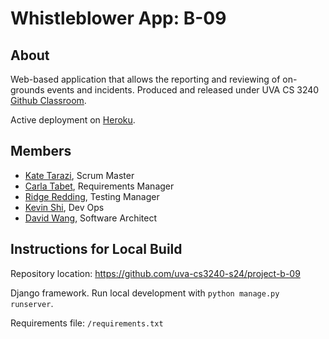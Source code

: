 # Whistleblower App: B-09

## About

Web-based application that allows the reporting and reviewing of on-grounds events and incidents. Produced and released under UVA CS 3240 [Github Classroom](https://github.com/uva-cs3240-s24).

Active deployment on [Heroku](https://project-b-09-c6d97ce8733a.herokuapp.com/).

## Members
* [Kate Tarazi](https://github.com/katetarazi), Scrum Master
* [Carla Tabet](https://github.com/CarlaTabet), Requirements Manager
* [Ridge Redding](https://github.com/ridgeredd), Testing Manager
* [Kevin Shi](https://github.com/itskevinshi), Dev Ops
* [David Wang](https://github.com/dooodle74), Software Architect

## Instructions for Local Build
Repository location: https://github.com/uva-cs3240-s24/project-b-09

Django framework. Run local development with `python manage.py runserver`.

Requirements file: `/requirements.txt`